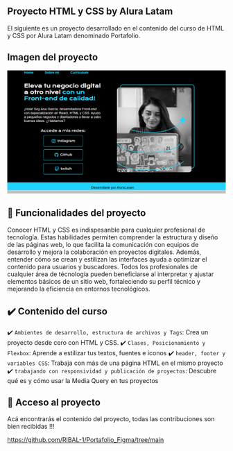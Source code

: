 
## Proyecto HTML y CSS by Alura Latam

El siguiente es un proyecto desarrollado en el contenido del curso de HTML y CSS por Alura Latam denominado Portafolio. 

## Imagen del proyecto

![Descripción de la imagen](portada_portafolio.png)

## 🔨 Funcionalidades del proyecto

Conocer HTML y CSS es indispesanble para cualquier profesional de tecnología. Estas habilidades permiten comprender la estructura y diseño de las páginas web, lo que facilita la comunicación con equipos de desarrollo y mejora la colaboración en proyectos digitales. Además, entender cómo se crean y estilizan las interfaces ayuda a optimizar el contenido para usuarios y buscadores. Todos los profesionales de cualquier área de técnología pueden beneficiarse al interpretar y ajustar elementos básicos de un sitio web, fortaleciendo su perfil técnico y mejorando la eficiencia en entornos tecnológicos.

## ✔️ Contenido del curso

✔️ `Ambientes de desarrollo, estructura de archivos y Tags`: Crea un proyecto desde cero con HTML y CSS.
✔️ `Clases, Posicionamiento y Flexbox`: Aprende a estilizar tus textos, fuentes e iconos
✔️ `header, footer y variables CSS`: Trabaja con más de una página HTML en el mismo proyecto
✔️ `trabajando con responsividad y publicación de proyectos`: Descubre qué es y cómo usar la Media Query en tus proyectos

## 📁 Acceso al proyecto

Acá encontrarás el contenido del proyecto, todas las contribuciones son bien recibidas !!!

https://github.com/RIBAL-1/Portafolio_Figma/tree/main
